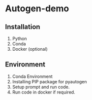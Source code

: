 # Autogen-demo

## Installation
1. Python
2. Conda
3. Docker (optional)

## Environment

1. Conda Environment
2. Installing PIP package for pyautogen
3. Setup prompt and run code.
4. Run code in docker if required.

